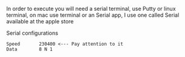In order to execute you will need a serial terminal, use Putty or linux terminal, on mac use terminal or an Serial app, I use one called Serial available at the apple store

Serial configurations

    Speed       230400 <--- Pay attention to it
    Data        8 N 1
